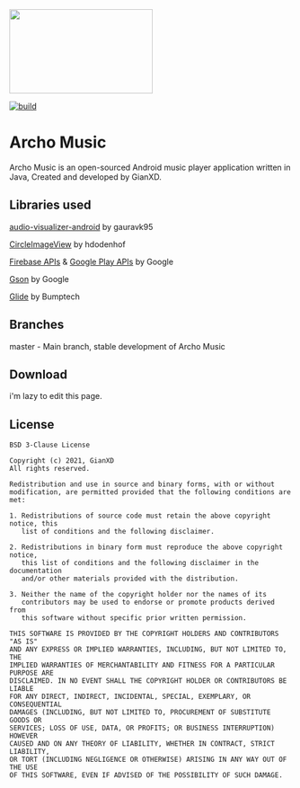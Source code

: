 <img src="https://cdn.discordapp.com/attachments/803677887496060999/826646596430725160/ar_music_github_logo.png" width="255" height="150"/>

[![build](https://github.com/gianxddddd/ArchoMusic/actions/workflows/gradle.yml/badge.svg)](https://github.com/gianxddddd/ArchoMusic/actions/workflows/gradle.yml)


# Archo Music
Archo Music is an open-sourced Android music player application written in Java, Created and developed by GianXD.


## Libraries used

[audio-visualizer-android](https://github.com/gauravk95/audio-visualizer-android) by gauravk95

[CircleImageView](https://github.com/hdodenhof/CircleImageView) by hdodenhof

[Firebase APIs](https://firebase.google.com) & [Google Play APIs](https://play.google.com) by Google

[Gson](https://github.com/google/gson) by Google

[Glide](https://github.com/bumptech/glide) by Bumptech


## Branches

master - Main branch, stable development of Archo Music


## Download

i'm lazy to edit this page.

## License
```
BSD 3-Clause License

Copyright (c) 2021, GianXD
All rights reserved.

Redistribution and use in source and binary forms, with or without
modification, are permitted provided that the following conditions are met:

1. Redistributions of source code must retain the above copyright notice, this
   list of conditions and the following disclaimer.

2. Redistributions in binary form must reproduce the above copyright notice,
   this list of conditions and the following disclaimer in the documentation
   and/or other materials provided with the distribution.

3. Neither the name of the copyright holder nor the names of its
   contributors may be used to endorse or promote products derived from
   this software without specific prior written permission.

THIS SOFTWARE IS PROVIDED BY THE COPYRIGHT HOLDERS AND CONTRIBUTORS "AS IS"
AND ANY EXPRESS OR IMPLIED WARRANTIES, INCLUDING, BUT NOT LIMITED TO, THE
IMPLIED WARRANTIES OF MERCHANTABILITY AND FITNESS FOR A PARTICULAR PURPOSE ARE
DISCLAIMED. IN NO EVENT SHALL THE COPYRIGHT HOLDER OR CONTRIBUTORS BE LIABLE
FOR ANY DIRECT, INDIRECT, INCIDENTAL, SPECIAL, EXEMPLARY, OR CONSEQUENTIAL
DAMAGES (INCLUDING, BUT NOT LIMITED TO, PROCUREMENT OF SUBSTITUTE GOODS OR
SERVICES; LOSS OF USE, DATA, OR PROFITS; OR BUSINESS INTERRUPTION) HOWEVER
CAUSED AND ON ANY THEORY OF LIABILITY, WHETHER IN CONTRACT, STRICT LIABILITY,
OR TORT (INCLUDING NEGLIGENCE OR OTHERWISE) ARISING IN ANY WAY OUT OF THE USE
OF THIS SOFTWARE, EVEN IF ADVISED OF THE POSSIBILITY OF SUCH DAMAGE.
```
